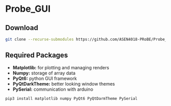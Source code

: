# Probe_GUI

## Download

```sh
git clone --recurse-submodules https://github.com/ASEN4018-PRoBE/Probe_GUI.git
```

## Required Packages

- **Matplotlib:** for plotting and managing renders
- **Numpy:** storage of array data
- **PyQt6:** python GUI framework
- **PyQtDarkTheme:** better looking window themes
- **PySerial:** communication with arduino

```sh
pip3 install matplotlib numpy PyQt6 PyQtDarmTheme PySerial
```